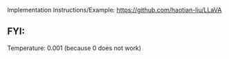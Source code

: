 Implementation Instructions/Example:
https://github.com/haotian-liu/LLaVA

FYI: 
-

Temperature: 
0.001 (because 0 does not work)
